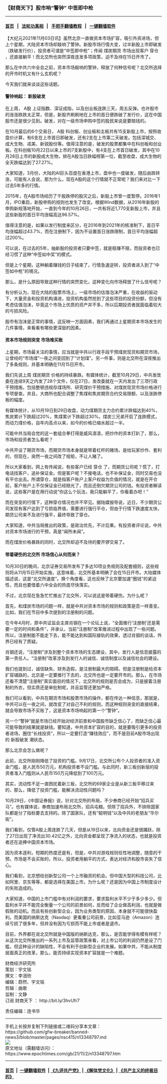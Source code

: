 ### 【财商天下】股市响“警钟” 中签即中枪
------------------------

#### [首页](https://github.com/gfw-breaker/banned-news3/blob/master/README.md) &nbsp;&nbsp;|&nbsp;&nbsp; [法轮功真相](https://github.com/begood0513/basic/blob/master/README.md)  &nbsp;&nbsp;|&nbsp;&nbsp; [手把手翻墙教程](https://github.com/gfw-breaker/guides/wiki)  &nbsp;&nbsp;|&nbsp;&nbsp; [一键翻墙软件](https://github.com/gfw-breaker/nogfw/blob/master/README.md)  



<div><p>
 【大纪元2021年11月03日讯】虽然北京一直做资本市场扩容，吸引外资进场，但上个星期，大陆资本市场却敲响了警钟。新股市场行情大变，过半新股上市即破发（跌破发行价），投资者可谓是“中签即中枪”；传闻
 <ok href="https://www.epochtimes.com/gb/tag/%E7%85%A4%E7%82%AD%E6%9C%9F%E8%B4%A7.html">
  煤炭期货
 </ok>
 市场出现客户
 <ok href="https://www.epochtimes.com/gb/tag/%E7%A9%BF%E4%BB%93.html">
  穿仓
 </ok>
 ，还直接躺平！而北交所也突然深夜连发多项政策，迫不及待在15日开市了。
</p>
<p>
 那么在中共六中全会之前，资本市场敲响的警钟，释放了何种信号呢？北交所选择的开市时机又有什么玄机呢？
</p>
<p>
 今天我们就来谈谈这些话题。
</p>
<p>
</p>
<h4>
 警铃响起：
 <ok href="https://www.epochtimes.com/gb/tag/%E6%96%B0%E8%82%A1%E7%A0%B4%E5%8F%91.html">
  新股破发
 </ok>
</h4>
<p>
 在上周，
 <ok href="https://www.epochtimes.com/gb/tag/a%E8%82%A1.html">
  A股
 </ok>
 上证指数、深证成指，以及创业板连跌三天，周五反弹。也许股市的涨涨跌跌太正常，但是，新股齐刷刷地在上市的首日便跌破了发行价，这在中国股市还是很少见到。破发，对在一级市场申购中签的股民来说是要赔钱的。
</p>
<p>
 在10月最后的6个交易日，
 <ok href="https://www.epochtimes.com/gb/tag/a%E8%82%A1.html">
  A股
 </ok>
 科创板、创业板和主板共有15支新股上市，按照收盘价计算，有6支在上市首日即破发，还有2支在上市第二天破发。包括深城交、成大生物、戎美、新锐股份等。值得注意的是，破发的股票都集中在科创板和创业板。在科创板10月22日以来上市的7支新股中，有4支在上市首日破发，其中在10月28日上市的新股成大生物，排在A股当日跌幅榜第一位，截至收盘，成大生物的全天跌幅达到了27.27%。
</p>
<p>
 大家知道，3月份，大陆的AI巨头百度在香港上市，盘中也一度破发，随后由跌转涨，可能有人会说，那为什么，现在A股的这个行情就不正常呢？我们来对比一下过去5年多的行情。
</p>
<p>
 2015年，在A股市场经历了千股跌停的股灾之后，新股上市曾一度暂停。2016年1月，IPO重启，新股申购的规则也发生了改变。根据Wind数据，从2016年新股的申购新规落地开始，一直到今年的10月26日，一共有将近1,770支新股上市，并且这些新股的首日平均涨幅高达96.57%。
</p>
<p>
 值得注意的是，如果以发行制度来区分，在2016年到2021年的核准制下，首日平均涨幅超过43.7%，而在注册制下，因为不设置首日涨跌限制，首日平均涨幅超过200%。
</p>
<p>
 可以说，在过去的5年，抽新股的投资者只要中签，就是稳赚不赔，而投资者也已经习惯了这种“中签如中奖”的模式。
</p>
<p>
 但是上个星期，这种躺着赚钱的日子结束了，行情急速逆转，投资者进入到了“中签如中枪”的境况。
</p>
<p>
 那么，是什么原因导致这种行情的突然变化，这种变化向市场释放了什么信号呢？
</p>
<p>
 有分析认为，现在大陆的股票市场上，一级市场的估值泡沫严重，在收益的驱动下，大量资金和投资机构涌进，投资机构虽然抢到了这些项目的投资份额，但没有考虑估值泡沫，毕竟这个市场上优质的资产并不多，所以后期投资者就面临着较大的亏损风险。
</p>
<p>
 股市有泡沫是正常的事情，这反映一方面因素，我们再通过上星期资本市场发生的几件事情，来看看有哪些更深层的因素。
</p>
<h4>
 资本市场规则突变 市场难买账
</h4>
<p>
 上星期，市场最关注的事情，应当就是中共以行政手段干预煤炭现货和期货市场，让曾经的“市场煤”一夜之间变回到了“计划煤”。另一件事，则是北交所在深夜推出了多条规则，并基本明确在11月15日开市。
</p>
<p>
 我们先说上周
 <ok href="https://www.epochtimes.com/gb/tag/%E7%85%A4%E7%82%AD%E6%9C%9F%E8%B4%A7.html">
  煤炭期货
 </ok>
 价格的持续暴跌。有媒体统计，截至10月29日，中共发改委在连续9天之内发了28个文件，仅在27日，发改委就在一天内发出了三项行政干预措施，包括整顿违规存煤场所、研究煤价干预措施、对煤炭现货市场价格进行专项督查。并且，大商所也配合调整了焦煤和焦炭期货合约交易限额、以及涨跌停板的幅度。
</p>
<p>
 有媒体统计，从10月19日到29日收盘，动力煤期货主力合约累计跌幅达到40%，焦炭累计下跌超过20%，焦煤累计下跌超过30%。煤炭三兄弟开启了连跌模式，而动力煤价格，自年内高点以来，如今的价格已缩水超过一半。
</p>
<p>
 可能中共当局会觉的这一套组合拳打得是威风凛凛，把炒作的资本打趴了，那么，市场和投资者怎么看呢？
</p>
<p>
 中共开设了期货市场，而期货市场本身就是带着杠杆的赌场，是给玩家炒作、套利的，但现在，突然一夜之间改了规矩，不让人赌了。
</p>
<p>
 所以大家看到，网上有传闻说，有些客户已经
 <ok href="https://www.epochtimes.com/gb/tag/%E7%A9%BF%E4%BB%93.html">
  穿仓
 </ok>
 了，而期货公司呢？慌了，打电话找客户，追补保证金。但是客户呢？不接电话，也不补保证金，同时交易也没有平仓出去。所谓穿仓，就是指客户账户上客户权益为负值的情况，就是在开仓前，客户账户上不仅保证金已经赔光了，而且还倒欠期货公司的钱。有投资者解读说，这些客户是在用行动说“你这么个玩法，我只能躺平了，你看着办吧！”
</p>
<p>
 而在突变的行情下，这种穿仓情况也并不罕见。据陆媒报导说，近日，不少期货公司发现有客户达到了亏损临界值，需要进行强行平仓，但由于行情下跌速度太快，期货公司来不及进行强平，最终导致了穿仓。
</p>
<p>
 大家知道，中共当局推出的政策，是政治优先，不计后果。有投资者评论说，中共对资本市场进行的干预，真是“闻所未闻”。
</p>
<p>
 而在煤炭价格暴跌的同时，北交所却迫不及待的要开锣交易了。
</p>
<h4>
 带着硬伤的北交所 市场信心从何而来？
</h4>
<p>
 10月30日的晚间，北京证券交易所发布了多达10项业务规则及配套细则，这些规则将从11月15日开始实施，这意味着，北交所基本明确了会在15日开市。大陆媒体描述说，这是“北交所速度”。换个角度看，这也反映了北京要加速“圈钱”的紧迫性，而且也要借着六中全会的热度尽快落实。
</p>
<p>
 不过，北京现在急急忙忙推出了北交所，可以说这是带着硬伤。为什么呢？
</p>
<p>
 首先，和煤炭市场的问题一样，就是中共对资本市场的规则和政策是否一样善变。比如，我们在节目中多次提到的注册制的问题。
</p>
<p>
 在今年4月时，原中共证监会主席肖钢在一个论坛上说，“全面推行‘注册制’还是需要一定的时间和条件”，并承认，当前“注册制”改革推进过程中出现了一些问题。所以，注册制能不能走下去，能不能达到和国际接轨的效果，透过肖钢的谈话，外界已经有了质疑。
</p>
<p>
 肖钢还说，“注册制”涉及到整个资本市场的生态建设，其中，发行人是信息披露的第一责任人。“注册制”改革涉及到发行人的诚信、诚信制度以及诚信社会的建设。
</p>
<p>
 我们也提到过，诚信缺失、财务造假，是注册制最大的阻碍。但是注册制是给资本扩容铺路的，北京是一定要推行下去的，北交所也是一定要开市的。那么，在市场还看不清楚“注册制”真实面目的情况下，北交所的规则是否会成为，只是披着注册制的外衣，但实质还是审批制呢，并且监管还更加严格。
</p>
<p>
 我们可以看到，中共在期货市场和股票市场的操作，都在传达一种信息，那就是，中共可以在一夜之间，就改变了对自己不利的规则，而这种规则突变的直接结果，就会导致市场不买账了，这是资本市场响起的第一个“警钟”。
</p>
<p>
 另一个“警钟”就是市场已经开始对经济前景和中国股市缺乏信心了，而缺乏信心最可能导致的结果就是缺钱。要知道，中共资本扩容的目的，就是要吸引更多的投资者进场，圈住“长线投资”，所以一定要打造“赚钱效应”，而不是目前A股市场出现的
 <ok href="https://www.epochtimes.com/gb/tag/%E6%96%B0%E8%82%A1%E7%A0%B4%E5%8F%91.html">
  新股破发
 </ok>
 潮状态。
</p>
<p>
 那么北京会怎么做呢？
</p>
<p>
 此前，北交所刚刚降低了投资的门槛。9月17日，北交所公布个人投资者的准入资金门槛，是人民币50万元，机构投资者不设门槛。与此同时，新三板创新层的投资者准入门槛则从人民币150万元降低到了100万元。
</p>
<p>
 其实，流动性不足一直困扰着新三板，北交所的69家企业是从新三板平移过来的，那么，降低了投资门槛，能解决流动性问题吗？
</p>
<p>
 10月29日，《中国证券报》说，针对北交所的布局，不少券商已经开始“招兵买马”。也有媒体说，券商加速布局北交所，招兵屯粮。但除了招兵外，不排除国家队都是分了指标要去支持的。除了国家队，还有“聪明钱”以及中共的老朋友“华尔街”。
</p>
<p>
 我们看到，仅管A股上周连跌了几天，但是从19日以来，北向资金还是很踊跃，除了27日出现了净流出30.42亿之外，北向资金都呈现了净流入的状态，也就是投资者还在追捧中国资本市场。
</p>
<p>
 因为资本逐利，短期的热度还是有，但是，中共对游戏规则任性地调整，随意的干预，市场是不会买账的，所以，投资者用躺平的方式，表达对经济和股市丧失了信心。
</p>
<p>
 我们看到，北京想给创新型公司一个上市融资的机会。但中国大型的科技公司，比如阿里、京东等等，都是选择在美国上市。为什么呢？还是因为中国上市制度设计的失败造成的。
</p>
<p>
 大家知道，中国的上市门槛中有对利润的要求，要求盈利水平不少于多少多少。但盈利水平并不能完全衡量一个公司的前景如何，反而给了企业做高利润，也就是做假账的动机。而且有些创新型企业，因为业务类型的原因，本身就不可能很快盈利。而美国的纳斯达克（Nasdaq）更看重公司前景，比如亚马逊（Amazon）连续亏损了很多年，但并没有因为亏损而不能上市或者是退市。
</p>
<p>
 目前，外界都在说北交所就是中国版的纳斯达克，那么，是否能学得有模有样呢？从这次北交所推出的一系列上市及监管政策来看，对上市公司的利润仍然是设了门槛，但这种设计的缺陷性，不会有利于创新型企业的发展。如果中共，不能从制度层面真正的改革，那么，能否持续实现资本扩容就是一个难题。
</p>
<p>
 财商经济研究所
 <br/>
 策划：宇文铭
 <br/>
 撰文：李沺欣
 <br/>
 编辑：蔚然、宇文铭
 <br/>
 剪辑：曲歌
 <br/>
 监制：文静
 <br/>
 订阅
 <ok href="https://www.epochtimes.com/gb/tag/%E8%B4%A2%E5%95%86%E5%A4%A9%E4%B8%8B.html">
  财商天下
 </ok>
 ：
 <ok href="http://bit.ly/3hvUfr7">
  http://bit.ly/3hvUfr7
 </ok>
</p>
<p>
 责任编辑：连书华
</p>
</div>
<hr/>
手机上长按并复制下列链接或二维码分享本文章：<br/>
https://github.com/gfw-breaker/banned-news3/blob/master/pages/nsc415/n13348797.md <br/>
<a href='https://github.com/gfw-breaker/banned-news3/blob/master/pages/nsc415/n13348797.md'><img src='https://github.com/gfw-breaker/banned-news3/blob/master/pages/nsc415/n13348797.md.png'/></a> <br/>
原文地址（需翻墙访问）：https://www.epochtimes.com/gb/21/11/2/n13348797.htm


------------------------
#### [首页](https://github.com/gfw-breaker/banned-news3/blob/master/README.md) &nbsp;|&nbsp; [一键翻墙软件](https://github.com/gfw-breaker/nogfw/blob/master/README.md) &nbsp;| [《九评共产党》](https://github.com/gfw-breaker/9ping.md/blob/master/README.md#九评之一评共产党是什么) | [《解体党文化》](https://github.com/gfw-breaker/jtdwh.md/blob/master/README.md) | [《共产主义的终极目的》](https://github.com/gfw-breaker/gczydzjmd.md/blob/master/README.md)


<img src='http://gfw-breaker.win/banned-news3/pages/nsc415/n13348797.md' width='0px' height='0px'/>